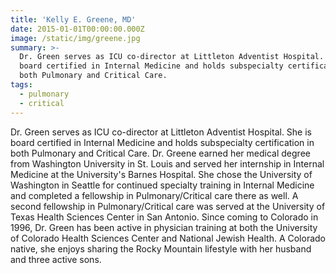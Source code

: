 ```yaml
---
title: 'Kelly E. Greene, MD'
date: 2015-01-01T00:00:00.000Z
image: /static/img/greene.jpg
summary: >-
  Dr. Green serves as ICU co-director at Littleton Adventist Hospital. She is
  board certified in Internal Medicine and holds subspecialty certification in
  both Pulmonary and Critical Care.
tags:
  - pulmonary
  - critical
---
```

Dr. Green serves as ICU co-director at Littleton Adventist Hospital. She is board certified in Internal Medicine and holds subspecialty certification in both Pulmonary and Critical Care. Dr. Greene earned her medical degree from Washington University in St. Louis and served her internship in Internal Medicine at the University's Barnes Hospital. She chose the University of Washington in Seattle for continued specialty training in Internal Medicine and completed a fellowship in Pulmonary/Critical care there as well. A second fellowship in Pulmonary/Critical care was served at the University of Texas Health Sciences Center in San Antonio. Since coming to Colorado in 1996, Dr. Green has been active in physician training at both the University of Colorado Health Sciences Center and National Jewish Health. A Colorado native, she enjoys sharing the Rocky Mountain lifestyle with her husband and three active sons.
